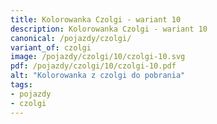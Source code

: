 ```yaml
---
title: Kolorowanka Czolgi - wariant 10
description: Kolorowanka Czolgi - wariant 10
canonical: /pojazdy/czolgi/
variant_of: czolgi
image: /pojazdy/czolgi/10/czolgi-10.svg
pdf: /pojazdy/czolgi/10/czolgi-10.pdf
alt: "Kolorowanka z czolgi do pobrania"
tags:
- pojazdy
- czolgi
---
```

